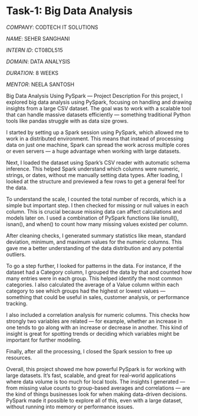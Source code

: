 # Task-1: Big Data Analysis

*COMPANY*: CODTECH IT SOLUTIONS

*NAME*: SEHER SANGHANI

*INTERN ID*: CT08DL515

*DOMAIN*: DATA ANALYSIS

*DURATION*: 8 WEEKS

*MENTOR*: NEELA SANTOSH

Big Data Analysis Using PySpark — Project Description 
For this project, I explored big data analysis using PySpark, focusing on handling and drawing insights from a large CSV dataset. The goal was to work with a scalable tool that can handle massive datasets efficiently — something traditional Python tools like pandas struggle with as data size grows.

I started by setting up a Spark session using PySpark, which allowed me to work in a distributed environment. This means that instead of processing data on just one machine, Spark can spread the work across multiple cores or even servers — a huge advantage when working with large datasets.

Next, I loaded the dataset using Spark’s CSV reader with automatic schema inference. This helped Spark understand which columns were numeric, strings, or dates, without me manually setting data types. After loading, I looked at the structure and previewed a few rows to get a general feel for the data.

To understand the scale, I counted the total number of records, which is a simple but important step. I then checked for missing or null values in each column. This is crucial because missing data can affect calculations and models later on. I used a combination of PySpark functions like isnull(), isnan(), and when() to count how many missing values existed per column.

After cleaning checks, I generated summary statistics like mean, standard deviation, minimum, and maximum values for the numeric columns. This gave me a better understanding of the data distribution and any potential outliers.

To go a step further, I looked for patterns in the data. For instance, if the dataset had a Category column, I grouped the data by that and counted how many entries were in each group. This helped identify the most common categories. I also calculated the average of a Value column within each category to see which groups had the highest or lowest values — something that could be useful in sales, customer analysis, or performance tracking.

I also included a correlation analysis for numeric columns. This checks how strongly two variables are related — for example, whether an increase in one tends to go along with an increase or decrease in another. This kind of insight is great for spotting trends or deciding which variables might be important for further modeling.

Finally, after all the processing, I closed the Spark session to free up resources.

Overall, this project showed me how powerful PySpark is for working with large datasets. It’s fast, scalable, and great for real-world applications where data volume is too much for local tools. The insights I generated — from missing value counts to group-based averages and correlations — are the kind of things businesses look for when making data-driven decisions. PySpark made it possible to explore all of this, even with a large dataset, without running into memory or performance issues.

